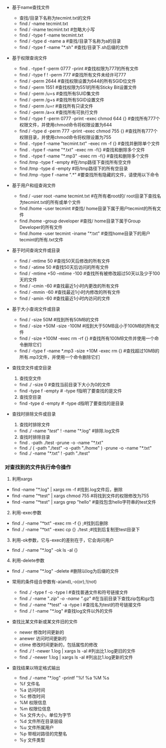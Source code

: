 - 基于name查找文件
  - 查找/目录下名称为tecmint.txt的文件
  - find / -name tecmint.txt
  - find / -iname tecmint.txt #忽略大小写
  - find / -type f -name tecmint.txt
  - find / -type d -name a  #查找/目录下名称为a的目录
  - find / -type f -name "*.sh" #查找/目录下.sh后缀的文件
- 基于权限查询文件
  - find . -type f -perm 0777 -print #查找权限为777的所有文件
  - find / -type f ! -perm 777 #查找所有文件未经许可777
  - find / -perm 2644 #查找权限设置为644的所有SGID位文件
  - find / -perm 1551 #查找权限为551的所有Sticky Bit设置文件
  - find / -perm /u=s #查找所有SUID集文件
  - find / -perm /g+s #查找所有SGID设置文件
  - find / -perm /u=r #查找所有只读文件
  - find / -perm /a=x #查找所有可执行文件
  - find / -type f -perm 0777 -print -exec chmod 644 {} #查找所有777个权限文件，并使用chmod命令将权限设置为644
  - find / -type d -perm 777 -print -exec chmod 755 {} #查找所有777个权限目录，并使用chmod命令将权限设置为755
  - find . -type f -name "tecmint.txt" -exec rm -f {} #查找并删除单个文件
  - find . -type f -name "*.txt" -exec rm -f{} #查找和删除多个文件 
  - find . -type f -name "*.mp3" -exec rm -f{} #查找和删除多个文件 
  - find /tmp -type f -empty  #在/tmp路径下查找所有空文件
  - find /tmp -type d -empty  #将/tmp路径下的所有空目录
  - find /tmp -type f -name ".*" #要查找所有隐藏的文件，请使用以下命令

- 基于用户和组查询文件
  - find / -user root -name tecmint.txt  #在所有者root的/ root目录下查找名为tecmint.txt的所有或单个文件
  - find /home -user tecmint #查找/ home目录下属于用户tecmint的所有文件
  - find /home -group developer #查找/ home目录下属于Group Developer的所有文件
  - find /home -user tecmint -iname "*.txt" #查找home目录下的用户tecmint的所有.txt文件 

- 基于时间查询文件或目录
  - find / -mtime 50 #查找50天后修改的所有文件
  - find / -atime 50 #查找50天后访问的所有文件
  - find / -mtime +50 –mtime -100 #查找所有被修改超过50天以及少于100天的文件
  - find / -cmin -60 #查找最近1小时内更改的所有文件
  - find / -mmin -60 #查找最近1小时内修改的所有文件
  - find / -amin -60 #查找最近1小时内访问的文件

- 基于大小查询文件或目录
  - find / -size 50M  #找到所有50MB的文件
  - find / -size +50M -size -100M  #找到大于50MB且小于100MB的所有文件
  - find / -size +100M -exec rm -rf {} #查找所有100MB文件并使用一个命令删除它们
  - find / -type f -name *.mp3 -size +10M -exec rm {} #查找超过10MB的所有.mp3文件，并使用一个命令删除它们



- 查找空文件或空目录
  1. 查找空文件
    - find ./ -size 0 #查找当前目录下大小为0的文件
    - find -type f -empty # -type f指明了要查找的是文件
  2. 查找空目录
    - find -type d -empty # -type d指明了要查找的是目录
- 查找时排除文件或目录
  1. 查找时排除文件
    - find ./ -name "*test*"  ! -name "*.log" #排除.log文件
  2. 查找时排除目录
    - find .  -path ./test -prune -o -name "*.txt"
    - find ./ ( -path "./test" -o -path "./home" ) -prune -o -name "*.txt" 
    - find ./ -name "*.txt" ! -path "./test"
### 对查找到的文件执行命令操作
1. 利用xargs
  - find -name "*.log" | xargs rm -f #找到.log文件后，删除
  - find -name "*test" | xargs chmod 755 #将找到文件的权限修改为755
  - find -name "*test" | xargs grep "hello" #查找包含hello字符串的test文件
2. 利用-exec参数
  - find ./ -name "*txt"  -exec rm -f {} ;#找到后删除
  - find ./ -name "*txt"  -exec cp {} ./test ;#找到后复制至test目录下
3. 利用-ok参数，它与-exec的差别在于，它会询问用户
  - find ./ -name "*.log" -ok ls -al {}
4. 利用-delete参数
  - find ./ -name "*.log" -delete #删除以log为后缀的文件

  
- 常用的条件组合参数有-a(and),-o(or),!(not)
  - find ./ -type f -o -type l #查找普通文件和符号链接文件
  - find ./ -name "*.zip" -o -name "*.gz" #在当前目录下查找zip包和gz包
  - find ./ -name "*test" -a -type l  #查找名为test的符号链接文件
  - find ./ ! -name "*.log" #查找log文件以外的文件

- 查找比某文件新或某文件旧的文件
  - newer 修改时间更新的
  - anewer 访问时间更新的
  - ctime 修改时间更新的，包括属性的修改
  - find ./ ! -newer 1.log | xargs ls -al #列出比1.log更旧的文件
  - find ./  -newer 1.log | xargs ls -al #列出比1.log更新的文件

- 查找结果以特定格式输出
  - find ./ -name "*.log" -printf "%f %a %M %s
  - %f 文件名
  - %a 访问时间
  - %c 修改时间
  - %M 权限信息
  - %m 权限位信息
  - %s 文件大小，单位为字节
  - %d 文件所在目录层级
  - %u 文件所属用户
  - %p 带相对路径的完整名
  - %y 文件类型